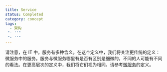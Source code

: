 ```yaml
---
title: Service
status: Completed
category: concept
tags:
  - 架构
 "- ''"
 "- ''"
---
```


请注意，在 IT 中，服务有多种含义。在这个定义中，我们将关注更传统的定义：微服务中的服务。服务与微服务哪里有是否有区别是细微的，不同的人可能有不同的看法。在更高层次的定义中，我们将它们视为相同。请参考[微服务](/microservices/)的定义。
